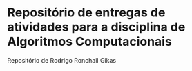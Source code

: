 # Repositório de entregas de atividades para a disciplina de Algoritmos Computacionais

Repositório de Rodrigo Ronchail Gikas
